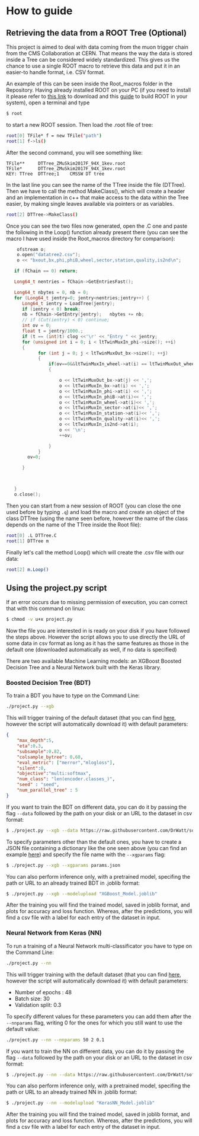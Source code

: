 # How to guide

## Retrieving the data from a ROOT Tree (Optional)

This project is aimed to deal with data coming from the muon trigger chain from the CMS Collaboration at CERN. That means the way the data is stored inside a Tree can be considered widely standardized. This gives us the chance to use a single ROOT macro to retrieve this data and put it in an easier-to handle format, i.e. CSV format.

An example of this can be seen inside the Root_macros folder in the Repository.
Having already installed ROOT on your PC (if you need to install it please refer to [this link](https://root.cern.ch/downloading-root) to download and this [guide](https://root.cern.ch/building-root) to build ROOT in your system), open a terminal and type
```bash
$ root
```
to start a new ROOT session. Then load the .root file of tree:
```bash
root[0] TFile* f = new TFile("path")
root[1] f->ls()
```
After the second command, you will see something like:
```
TFile**		DTTree_ZMuSkim2017F_94X_1kev.root	
TFile*		DTTree_ZMuSkim2017F_94X_1kev.root	
KEY: TTree	DTTree;1	CMSSW DT tree
```
In the last line you can see the name of the TTree inside the file (DTTree).
Then we have to call the method MakeClass(), which will create a header and an implementation in c++ that make access to the data within the Tree easier, by making single leaves available via pointers or as variables.
```bash
root[2] DTTree->MakeClass()
```
Once you can see the two files now generated, open the .C one and paste the following in the Loop() function already present there (you can see the macro I have used inside the Root_macros directory for comparison):

```c++
	ofstream o;
	o.open("datatree2.csv");
	o << "bxout,bx,phi,phiB,wheel,sector,station,quality,is2nd\n";

   if (fChain == 0) return;

   Long64_t nentries = fChain->GetEntriesFast();

   Long64_t nbytes = 0, nb = 0;
   for (Long64_t jentry=0; jentry<nentries;jentry++) {
      Long64_t ientry = LoadTree(jentry);
      if (ientry < 0) break;
      nb = fChain->GetEntry(jentry);   nbytes += nb;
      // if (Cut(ientry) < 0) continue;
      int ov = 0;
      float t = jentry/1000.;
      if (t == (int)t) clog <<'\r' << "Entry " << jentry;
      for (unsigned int i = 0; i < ltTwinMuxIn_phi->size(); ++i)
      {
     		for (int j = 0; j < ltTwinMuxOut_bx->size(); ++j)
     		{
     			if(ov==0&&ltTwinMuxIn_wheel->at(i) == ltTwinMuxOut_wheel->at(j) && ltTwinMuxIn_sector->at(i) == ltTwinMuxOut_sector->at(j)&&ltTwinMuxIn_station->at(i)==ltTwinMuxOut_station->at(j))
     			{

     				o << ltTwinMuxOut_bx->at(j) << ',';
     				o << ltTwinMuxIn_bx->at(i) << ',';
            		o << ltTwinMuxIn_phi->at(i) << ',';
            		o << ltTwinMuxIn_phiB->at(i)<< ',';
            		o << ltTwinMuxIn_wheel->at(i)<< ',';
            		o << ltTwinMuxIn_sector->at(i)<< ',';
            		o << ltTwinMuxIn_station->at(i)<< ',';
					o << ltTwinMuxIn_quality->at(i)<< ',';
					o << ltTwinMuxIn_is2nd->at(i);
					o << '\n';
					++ov;

     			}
     		}
        ov=0;

      }



   }
   o.close();
```
Then you can start from a new session of ROOT (you can close the one used before by typing `.q`) and load the macro and create an object of the class DTTree (using the name seen before, however the name of the class depends on the name of the TTree inside the Root file):
```bash
root[0] .L DTTree.C
root[1] DTTree m
```
Finally let's call the method Loop() which will create the .csv file with our data:
```bash
root[2] m.Loop()
```

## Using the project.py script

If an error occurs due to missing permission of execution, you can correct that with this command on linux:
```bash
$ chmod -v u+x project.py
```

Now the file you are interested in is ready on your disk if you have followed the steps above. However the script allows you to use directly the URL of some data in csv format as long as it has the same features as those in the default one (downloaded automatically as well, if no data is specified)

There are two available Machine Learning models: an XGBoost Boosted Decision Tree and a Neural Network built with the Keras library.

### Boosted Decision Tree (BDT)

To train a BDT you have to type on the Command Line:
```bash
./project.py --xgb
```
This will trigger training of the default dataset (that you can find [here](https://raw.githubusercontent.com/DrWatt/softcomp/master/datatree.csv), however the script will automatically download it) with default parameters:
```json
{
    "max_depth":5,
    "eta":0.3,
    "subsample":0.82,
    "colsample_bytree": 0.68,
    "eval_metric": ["merror","mlogloss"],
    "silent":0,
    "objective":"multi:softmax",
    "num_class": "len(encoder.classes_)",
    "seed" : "seed",
    "num_parallel_tree" : 5
}
```
If you want to train the BDT on different data, you can do it by passing the flag ` --data ` followed by the path on your disk or an URL to the dataset in csv format:
```bash
$ ./project.py --xgb --data https://raw.githubusercontent.com/DrWatt/softcomp/master/datatree.csv
```
To specify parameters other than the default ones, you have to create a JSON file containing a dictionary like the one seen above (you can find an example [here](params.json)) and specify the file name with the `--xgparams` flag:
```bash
$ ./project.py --xgb --xgparams params.json
```
You can also perform inference only, with a pretrained model, specifing the path or URL to an already trained BDT in .joblib format:
```bash
$ ./project.py --xgb --modelupload "XGBoost_Model.joblib"
```
After the training you will find the trained model, saved in joblib format, and plots for accuracy and loss function. Whereas, after the predictions, you will find a csv file with a label for each entry of the dataset in input.

### Neural Network from Keras (NN)

To run a training of a Neural Network multi-classificator you have to type on the Command Line:
```bash
./project.py --nn
```
This will trigger training with the default dataset (that you can find [here](https://raw.githubusercontent.com/DrWatt/softcomp/master/datatree.csv), however the script will automatically download it) with default parameters:
- Number of epochs : 48
- Batch size: 30
- Validation split: 0.3

To specify different values for these parameters you can add them after the `--nnparams` flag, writing 0 for the ones for which you still want to use the default value:
```bash
./project.py --nn --nnparams 50 2 0.1
```
If you want to train the NN on different data, you can do it by passing the flag ` --data ` followed by the path on your disk or an URL to the dataset in csv format:
```bash
$ ./project.py --nn --data https://raw.githubusercontent.com/DrWatt/softcomp/master/datatree.csv
```
You can also perform inference only, with a pretrained model, specifing the path or URL to an already trained NN in .joblib format:
```bash
$ ./project.py --nn --modelupload "KerasNN_Model.joblib"
```
After the training you will find the trained model, saved in joblib format, and plots for accuracy and loss function. Whereas, after the predictions, you will find a csv file with a label for each entry of the dataset in input.

